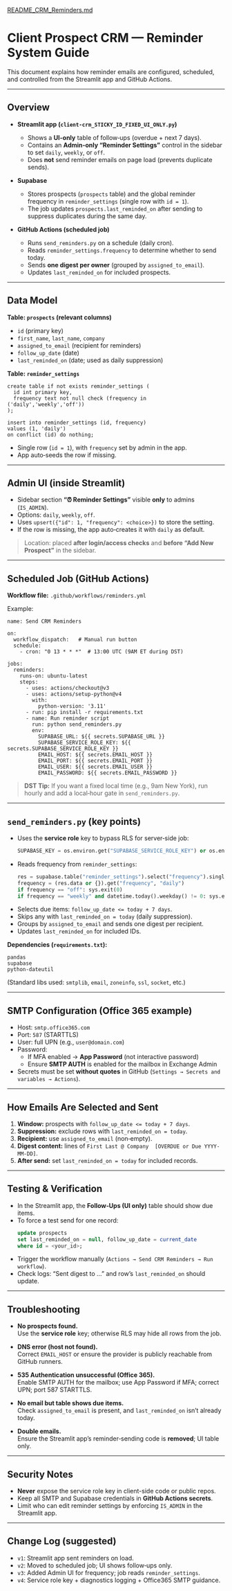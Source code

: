 [README_CRM_Reminders.md](https://github.com/user-attachments/files/22670067/README_CRM_Reminders.md)
# Client Prospect CRM — Reminder System Guide

This document explains how reminder emails are configured, scheduled, and controlled from the Streamlit app and GitHub Actions.

---

## Overview

- **Streamlit app (`client-crm_STICKY_ID_FIXED_UI_ONLY.py`)**
  - Shows a **UI-only** table of follow‑ups (overdue + next 7 days).
  - Contains an **Admin‑only “Reminder Settings”** control in the sidebar to set `daily`, `weekly`, or `off`.
  - Does **not** send reminder emails on page load (prevents duplicate sends).

- **Supabase**
  - Stores prospects (`prospects` table) and the global reminder frequency in `reminder_settings` (single row with `id = 1`).
  - The job updates `prospects.last_reminded_on` after sending to suppress duplicates during the same day.

- **GitHub Actions (scheduled job)**
  - Runs `send_reminders.py` on a schedule (daily cron).
  - Reads `reminder_settings.frequency` to determine whether to send today.
  - Sends **one digest per owner** (grouped by `assigned_to_email`).
  - Updates `last_reminded_on` for included prospects.

---

## Data Model

**Table: `prospects` (relevant columns)**
- `id` (primary key)
- `first_name`, `last_name`, `company`
- `assigned_to_email` (recipient for reminders)
- `follow_up_date` (date)
- `last_reminded_on` (date; used as daily suppression)

**Table: `reminder_settings`**
```
create table if not exists reminder_settings (
  id int primary key,
  frequency text not null check (frequency in ('daily','weekly','off'))
);

insert into reminder_settings (id, frequency)
values (1, 'daily')
on conflict (id) do nothing;
```
- Single row (`id = 1`), with `frequency` set by admin in the app.
- App auto‑seeds the row if missing.

---

## Admin UI (inside Streamlit)

- Sidebar section **“⏰ Reminder Settings”** visible **only** to admins (`IS_ADMIN`).
- Options: `daily`, `weekly`, `off`.
- Uses `upsert({"id": 1, "frequency": <choice>})` to store the setting.
- If the row is missing, the app auto‑creates it with `daily` as default.

> Location: placed **after login/access checks** and **before “Add New Prospect”** in the sidebar.

---

## Scheduled Job (GitHub Actions)

**Workflow file:** `.github/workflows/reminders.yml`

Example:
```
name: Send CRM Reminders

on:
  workflow_dispatch:   # Manual run button
  schedule:
    - cron: "0 13 * * *"  # 13:00 UTC (9AM ET during DST)

jobs:
  reminders:
    runs-on: ubuntu-latest
    steps:
      - uses: actions/checkout@v3
      - uses: actions/setup-python@v4
        with:
          python-version: '3.11'
      - run: pip install -r requirements.txt
      - name: Run reminder script
        run: python send_reminders.py
        env:
          SUPABASE_URL: ${{ secrets.SUPABASE_URL }}
          SUPABASE_SERVICE_ROLE_KEY: ${{ secrets.SUPABASE_SERVICE_ROLE_KEY }}
          EMAIL_HOST: ${{ secrets.EMAIL_HOST }}
          EMAIL_PORT: ${{ secrets.EMAIL_PORT }}
          EMAIL_USER: ${{ secrets.EMAIL_USER }}
          EMAIL_PASSWORD: ${{ secrets.EMAIL_PASSWORD }}
```
> **DST Tip:** If you want a fixed local time (e.g., 9am New York), run hourly and add a local‑hour gate in `send_reminders.py`.

---

## `send_reminders.py` (key points)

- Uses the **service role** key to bypass RLS for server‑side job:
  ```python
  SUPABASE_KEY = os.environ.get("SUPABASE_SERVICE_ROLE_KEY") or os.environ["SUPABASE_KEY"]
  ```
- Reads frequency from `reminder_settings`:
  ```python
  res = supabase.table("reminder_settings").select("frequency").single().execute()
  frequency = (res.data or {}).get("frequency", "daily")
  if frequency == "off": sys.exit(0)
  if frequency == "weekly" and datetime.today().weekday() != 0: sys.exit(0)  # Monday only
  ```
- Selects due items: `follow_up_date <= today + 7 days`.
- Skips any with `last_reminded_on = today` (daily suppression).
- Groups by `assigned_to_email` and sends one digest per recipient.
- Updates `last_reminded_on` for included IDs.

**Dependencies (`requirements.txt`):**
```
pandas
supabase
python-dateutil
```
(Standard libs used: `smtplib`, `email`, `zoneinfo`, `ssl`, `socket`, etc.)

---

## SMTP Configuration (Office 365 example)

- Host: `smtp.office365.com`
- Port: `587` (STARTTLS)
- User: full UPN (e.g., `user@domain.com`)
- Password: 
  - If MFA enabled → **App Password** (not interactive password)
  - Ensure **SMTP AUTH** is enabled for the mailbox in Exchange Admin
- Secrets must be set **without quotes** in GitHub (`Settings → Secrets and variables → Actions`).

---

## How Emails Are Selected and Sent

1. **Window:** prospects with `follow_up_date <= today + 7 days`.
2. **Suppression:** exclude rows with `last_reminded_on = today`.
3. **Recipient:** use `assigned_to_email` (non‑empty).
4. **Digest content:** lines of `First Last @ Company  [OVERDUE or Due YYYY-MM-DD]`.
5. **After send:** set `last_reminded_on = today` for included records.

---

## Testing & Verification

- In the Streamlit app, the **Follow‑Ups (UI only)** table should show due items.
- To force a test send for one record:
  ```sql
  update prospects
  set last_reminded_on = null, follow_up_date = current_date
  where id = <your_id>;
  ```
- Trigger the workflow manually (`Actions → Send CRM Reminders → Run workflow`).
- Check logs: “Sent digest to …” and row’s `last_reminded_on` should update.

---

## Troubleshooting

- **No prospects found.**  
  Use the **service role** key; otherwise RLS may hide all rows from the job.

- **DNS error (host not found).**  
  Correct `EMAIL_HOST` or ensure the provider is publicly reachable from GitHub runners.

- **535 Authentication unsuccessful (Office 365).**  
  Enable SMTP AUTH for the mailbox; use App Password if MFA; correct UPN; port 587 STARTTLS.

- **No email but table shows due items.**  
  Check `assigned_to_email` is present, and `last_reminded_on` isn’t already today.

- **Double emails.**  
  Ensure the Streamlit app’s reminder‑sending code is **removed**; UI table only.

---

## Security Notes

- **Never** expose the service role key in client-side code or public repos.
- Keep all SMTP and Supabase credentials in **GitHub Actions secrets**.
- Limit who can edit reminder settings by enforcing `IS_ADMIN` in the Streamlit app.

---

## Change Log (suggested)

- `v1`: Streamlit app sent reminders on load.
- `v2`: Moved to scheduled job; UI shows follow‑ups only.
- `v3`: Added Admin UI for frequency; job reads `reminder_settings`.
- `v4`: Service role key + diagnostics logging + Office365 SMTP guidance.
